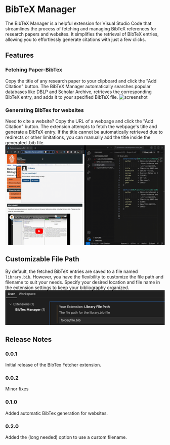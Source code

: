 # BibTeX Manager
The BibTeX Manager is a helpful extension for Visual Studio Code that streamlines the process of fetching and managing BibTeX references for research papers and websites. It simplifies the retrieval of BibTeX entries, allowing you to effortlessly generate citations with just a few clicks.

## Features
### Fetching Paper-BibTex
Copy the title of any research paper to your clipboard and click the "Add Citation" button. The BibTeX Manager automatically searches popular databases like DBLP and Scholar Archive, retrieves the corresponding BibTeX entry, and adds it to your specified BibTeX file.
![screenshot](res/AddCitation.gif)


### Generating BibTex for websites
 Need to cite a website? Copy the URL of a webpage and click the "Add Citation" button. The extension attempts to fetch the webpage's title and generate a BibTeX entry. If the title cannot be automatically retrieved due to redirects or other limitations, you can manually add the title inside the generated .bib file. 
![screenshot](res/addWebsite.gif)

## Customizable File Path
By default, the fetched BibTeX entries are saved to a file named `library.bib`. However, you have the flexibility to customize the file path and filename to suit your needs. Specify your desired location and file name in the extension settings to keep your bibliography organized.
![screenshot](res/setPath.png)

## Release Notes
### 0.0.1

Initial release of the BibTex Fetcher extension. 

### 0.0.2 

Minor fixes

### 0.1.0

Added automatic BibTex generation for websites.

### 0.2.0 

Added the (long needed) option to use a custom filename.
